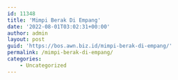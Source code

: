```yaml
---
id: 11348
title: 'Mimpi Berak Di Empang'
date: '2022-08-01T03:02:31+00:00'
author: admin
layout: post
guid: 'https://bos.awn.biz.id/mimpi-berak-di-empang/'
permalink: /mimpi-berak-di-empang/
categories:
    - Uncategorized
---
```


